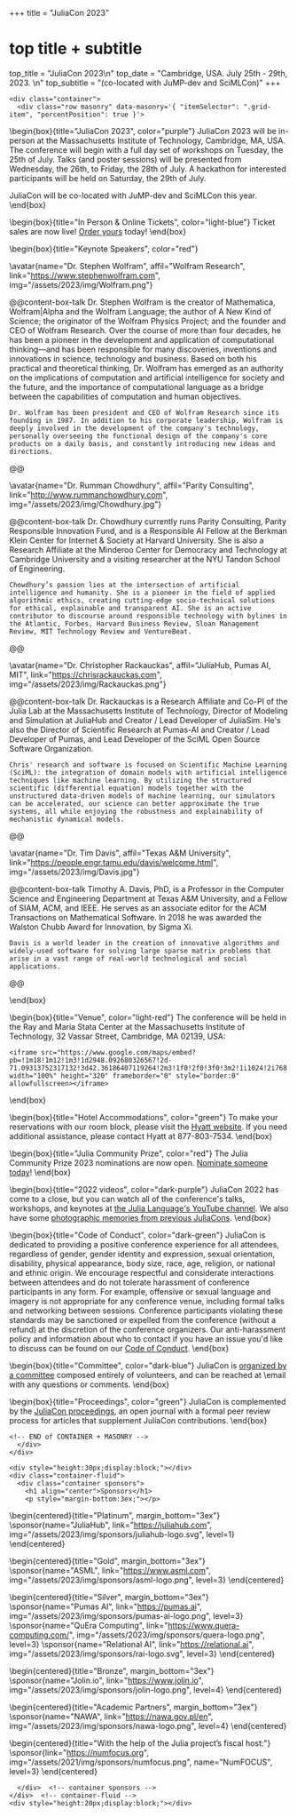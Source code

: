 +++
title = "JuliaCon 2023"

# top title + subtitle
top_title = "JuliaCon 2023\n"
top_date = "Cambridge, USA. July 25th - 29th, 2023. \n"
top_subtitle = "(co-located with JuMP-dev and SciMLCon)"
+++

~~~
<div class="container">
  <div class="row masonry" data-masonry='{ "itemSelector": ".grid-item", "percentPosition": true }'>
~~~

\begin{box}{title="JuliaCon 2023", color="purple"}
JuliaCon 2023 will be in-person at the Massachusetts Institute of Technology, Cambridge, MA, USA. The conference will begin with a full day set of workshops on Tuesday, the 25th of July. Talks (and poster sessions) will be presented from Wednesday, the 26th, to Friday, the 28th of July. A hackathon for interested participants will be held on Saturday, the 29th of July.

JuliaCon will be co-located with JuMP-dev and SciMLCon this year.
\end{box}

\begin{box}{title="In Person & Online Tickets", color="light-blue"}
  Ticket sales are now live! [Order yours](/2023/tickets/) today!
\end{box}

\begin{box}{title="Keynote Speakers", color="red"}

  \avatar{name="Dr. Stephen Wolfram", affil="Wolfram Research", link="https://www.stephenwolfram.com", img="/assets/2023/img/Wolfram.png"}

  @@content-box-talk
    Dr. Stephen Wolfram is the creator of Mathematica, Wolfram|Alpha and the Wolfram Language; the author of A New Kind of Science; the originator of the Wolfram Physics Project; and the founder and CEO of Wolfram Research. Over the course of more than four decades, he has been a pioneer in the development and application of computational thinking—and has been responsible for many discoveries, inventions and innovations in science, technology and business.  Based on both his practical and theoretical thinking, Dr. Wolfram has emerged as an authority on the implications of computation and artificial intelligence for society and the future, and the importance of computational language as a bridge between the capabilities of computation and human objectives.

    Dr. Wolfram has been president and CEO of Wolfram Research since its founding in 1987. In addition to his corporate leadership, Wolfram is deeply involved in the development of the company's technology, personally overseeing the functional design of the company's core products on a daily basis, and constantly introducing new ideas and directions.
  @@

  \avatar{name="Dr. Rumman Chowdhury", affil="Parity Consulting", link="http://www.rummanchowdhury.com", img="/assets/2023/img/Chowdhury.jpg"}

  @@content-box-talk
    Dr. Chowdhury currently runs Parity Consulting, Parity Responsible Innovation Fund, and is a Responsible AI Fellow at the Berkman Klein Center for Internet & Society at Harvard University. She is also a Research Affiliate at the Minderoo Center for Democracy and Technology at Cambridge University and a visiting researcher at the NYU Tandon School of Engineering.

    Chowdhury’s passion lies at the intersection of artificial intelligence and humanity. She is a pioneer in the field of applied algorithmic ethics, creating cutting-edge socio-technical solutions for ethical, explainable and transparent AI. She is an active contributor to discourse around responsible technology with bylines in the Atlantic, Forbes, Harvard Business Review, Sloan Management Review, MIT Technology Review and VentureBeat.
  @@

  \avatar{name="Dr. Christopher Rackauckas", affil="JuliaHub, Pumas AI, MIT", link="https://chrisrackauckas.com", img="/assets/2023/img/Rackauckas.png"}

  @@content-box-talk
    Dr. Rackauckas is a Research Affiliate and Co-PI of the Julia Lab at the Massachusetts Institute of Technology, Director of Modeling and Simulation at JuliaHub and Creator / Lead Developer of JuliaSim. He's also the Director of Scientific Research at Pumas-AI and Creator / Lead Developer of Pumas, and Lead Developer of the SciML Open Source Software Organization.

    Chris' research and software is focused on Scientific Machine Learning (SciML): the integration of domain models with artificial intelligence techniques like machine learning. By utilizing the structured scientific (differential equation) models together with the unstructured data-driven models of machine learning, our simulators can be accelerated, our science can better approximate the true systems, all while enjoying the robustness and explainability of mechanistic dynamical models.
  @@

  \avatar{name="Dr. Tim Davis", affil="Texas A&M University", link="https://people.engr.tamu.edu/davis/welcome.html", img="/assets/2023/img/Davis.jpg"}

  @@content-box-talk
    Timothy A. Davis, PhD, is a Professor in the Computer Science and Engineering Department at Texas A&M University, and a Fellow of SIAM, ACM, and IEEE.  He serves as an associate editor for the ACM Transactions on Mathematical Software.  In 2018 he was awarded the Walston Chubb Award for Innovation, by Sigma Xi.

    Davis is a world leader in the creation of innovative algorithms and widely-used software for solving large sparse matrix problems that arise in a vast range of real-world technological and social applications.
  @@

\end{box}

\begin{box}{title="Venue", color="light-red"}
  The conference will be held in the Ray and Maria Stata Center at the Massachusetts Institute of Technology, 32 Vassar Street, Cambridge, MA 02139, USA:

  ~~~
  <iframe src="https://www.google.com/maps/embed?pb=!1m18!1m12!1m3!1d2948.092680326567!2d-71.09313752317132!3d42.36186407119264!2m3!1f0!2f0!3f0!3m2!1i1024!2i768!4f13.1!3m3!1m2!1s0x89e370a95cb1e19b%3A0xa9dc1ab3c8bedd1e!2sRay%20and%20Maria%20Stata%20Center!5e0!3m2!1sen!2sus!4v1683675736967!5m2!1sen!2sus" width="100%" height="320" frameborder="0" style="border:0" allowfullscreen></iframe>
  ~~~
\end{box}

\begin{box}{title="Hotel Accommodations", color="green"}
  To make your reservations with our room block, please visit the [Hyatt website](https://www.hyatt.com/en-US/group-booking/BOSRC/G-NUMF).
  If you need additional assistance, please contact Hyatt at 877-803-7534.
\end{box}

\begin{box}{title="Julia Community Prize", color="red"}
  The Julia Community Prize 2023 nominations are now open. [Nominate someone today](https://forms.gle/4oUEh3H5BRJo45nn7)!
\end{box}

\begin{box}{title="2022 videos", color="dark-purple"}
  JuliaCon 2022 has come to a close, but you can watch all of the conference's talks, workshops, and keynotes at [the Julia Language's YouTube channel](https://www.youtube.com/playlist?list=PLP8iPy9hna6TRg6qJaBLJ-FRMi9Cp7gSX). We also have some [photographic memories from previous JuliaCons](memories/).
\end{box}

\begin{box}{title="Code of Conduct", color="dark-green"}
  JuliaCon is dedicated to providing a positive conference experience for all attendees, regardless of gender, gender identity and expression, sexual orientation, disability, physical appearance, body size, race, age, religion, or national and ethnic origin.
  We encourage respectful and considerate interactions between attendees and do not tolerate harassment of conference participants in any form.
  For example, offensive or sexual language and imagery is not appropriate for any conference venue, including formal talks and networking between sessions.
  Conference  participants violating these standards may be sanctioned or expelled from the conference (without a refund) at the discretion of the conference organizers.
  Our anti-harassment policy and information about who to contact if you have an issue you'd like to discuss can be found on our [Code of Conduct](/2022/coc/).
\end{box}

\begin{box}{title="Committee", color="dark-blue"}
  JuliaCon is [organized by a committee](/2023/committee/) composed entirely of volunteers, and can be reached at \email with any questions or comments.
\end{box}

\begin{box}{title="Proceedings", color="green"}
  JuliaCon is complemented by the [JuliaCon proceedings](https://proceedings.juliacon.org), an open journal with a formal peer review process for articles that supplement JuliaCon contributions.
\end{box}


~~~
<!-- END of CONTAINER + MASONRY -->
  </div>
</div>
~~~


~~~
<div style="height:30px;display:block;"></div>
<div class="container-fluid">
  <div class="container sponsors">
    <h1 align="center">Sponsors</h1>
    <p style="margin-bottom:3ex;"></p>
~~~

\begin{centered}{title="Platinum", margin_bottom="3ex"}
  \sponsor{name="JuliaHub", link="https://juliahub.com", img="/assets/2023/img/sponsors/juliahub-logo.svg", level=1}
\end{centered}

\begin{centered}{title="Gold", margin_bottom="3ex"}
  \sponsor{name="ASML", link="https://www.asml.com", img="/assets/2023/img/sponsors/asml-logo.png", level=3}
\end{centered}

\begin{centered}{title="Silver", margin_bottom="3ex"}
  \sponsor{name="Pumas AI", link="https://pumas.ai", img="/assets/2023/img/sponsors/pumas-ai-logo.png", level=3}
  \sponsor{name="QuEra Computing", link="https://www.quera-computing.com/", img="/assets/2023/img/sponsors/quera-logo.png", level=3}
  \sponsor{name="Relational AI", link="https://relational.ai", img="/assets/2023/img/sponsors/rai-logo.svg", level=3}
\end{centered}

\begin{centered}{title="Bronze", margin_bottom="3ex"}
  \sponsor{name="Jolin.io", link="https://www.jolin.io", img="/assets/2023/img/sponsors/jolin-logo.png", level=4}
\end{centered}

\begin{centered}{title="Academic Partners", margin_bottom="3ex"}
  \sponsor{name="NAWA", link="https://nawa.gov.pl/en", img="/assets/2023/img/sponsors/nawa-logo.png", level=4}
\end{centered}

\begin{centered}{title="With the help of the Julia project’s fiscal host:"}
  \sponsor{link="https://numfocus.org", img="/assets/2021/img/sponsors/numfocus.png", name="NumFOCUS", level=3}
\end{centered}

~~~
  </div>  <!-- container sponsors -->
</div>  <!-- container-fluid -->
<div style="height:20px;display:block;"></div>
~~~
